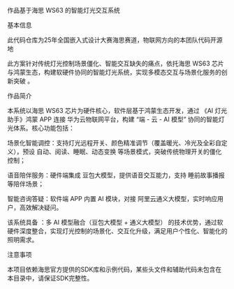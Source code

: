 作品基于海思 WS63 的智能灯光交互系统

基本信息

此代码仓库为25年全国嵌入式设计大赛海思赛道，物联网方向的本团队代码开源地

此方案针对传统灯光控制场景僵化、智能交互缺失的痛点，依托海思 WS63 芯片与鸿蒙生态，构建软硬件协同的智能灯光系统，实现多模态交互与场景化服务的创新突破 。

作品简介

本系统以海思 WS63 芯片为硬件核心，软件层基于鸿蒙生态开发，通过 《AI 灯光助手》鸿蒙 APP 连接 华为云物联网平台，构建 “端 - 云 - AI 模型” 协同的智能灯光体系。核心功能包括：

场景化智能调控：支持灯光远程开关、颜色精准调节（覆盖暖光、冷光及全彩自定义），预设 自动、阅读、睡眠、动态变换 等场景模式，突破传统物理开关的僵化控制；

语音陪伴服务：硬件端集成 豆包大模型，提供语音交互能力，支持 睡前故事播报 等陪伴场景；

智能咨询答疑：软件端 APP 内置 AI 模块，对接 阿里云通义大模型，实时响应用户，高效解决疑问。

该系统具备 ：多 AI 模型融合（豆包大模型 + 通义大模型） 的技术优势，通过软硬件深度整合，实现灯光控制的场景化、交互化升级，满足用户个性化、智能化的照明需求。

注意事项

本项目依赖海思官方提供的SDK库和示例代码，某些头文件和辅助代码未包含在本目录中，请保证SDK完整性。

